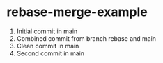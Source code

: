 # rebase-merge-example

1. Initial commit in main
2. Combined commit from branch rebase and main
3. Clean commit in main
4. Second commit in main
